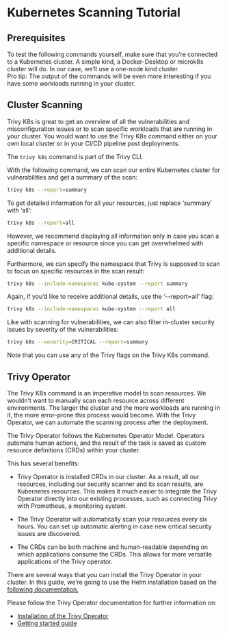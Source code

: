 # Kubernetes Scanning Tutorial

## Prerequisites

To test the following commands yourself, make sure that you’re connected to a Kubernetes cluster. A simple kind, a Docker-Desktop or microk8s cluster will do. In our case, we’ll use a one-node kind cluster.  
Pro tip: The output of the commands will be even more interesting if you have some workloads running in your cluster.

## Cluster Scanning

Trivy K8s is great to get an overview of all the vulnerabilities and misconfiguration issues or to scan specific workloads that are running in your cluster. You would want to use the Trivy K8s command either on your own local cluster or in your CI/CD pipeline post deployments.  

The `trivy k8s` command is part of the Trivy CLI.

With the following command, we can scan our entire Kubernetes cluster for vulnerabilities and get a summary of the scan:

```sh
trivy k8s --report=summary
```

To get detailed information for all your resources, just replace ‘summary’ with ‘all’: 

```sh
trivy k8s --report=all
```

However, we recommend displaying all information only in case you scan a specific namespace or resource since you can get overwhelmed with additional details. 

Furthermore, we can specify the namespace that Trivy is supposed to scan to focus on specific resources in the scan result: 

```sh
trivy k8s --include-namespaces kube-system --report summary
```

Again, if you’d like to receive additional details, use the ‘--report=all’ flag: 

```sh
trivy k8s --include-namespaces kube-system --report all
```

Like with scanning for vulnerabilities, we can also filter in-cluster security issues by severity of the vulnerabilities: 

```sh
trivy k8s --severity=CRITICAL --report=summary
```

Note that you can use any of the Trivy flags on the Trivy K8s command. 

## Trivy Operator

The Trivy K8s command is an imperative model to scan resources. We wouldn’t want to manually scan each resource across different environments. The larger the cluster and the more workloads are running in it, the more error-prone this process would become. With the Trivy Operator, we can automate the scanning process after the deployment.  

The Trivy Operator follows the Kubernetes Operator Model. Operators automate human actions, and the result of the task is saved as custom resource definitions (CRDs) within your cluster. 

This has several benefits: 

- Trivy Operator is installed CRDs in our cluster. As a result, all our resources, including our security scanner and its scan results, are Kubernetes resources. This makes it much easier to integrate the Trivy Operator directly into our existing processes, such as connecting Trivy with Prometheus, a monitoring system. 

- The Trivy Operator will automatically scan your resources every six hours. You can set up automatic alerting in case new critical security issues are discovered. 

- The CRDs can be both machine and human-readable depending on which applications consume the CRDs. This allows for more versatile applications of the Trivy operator. 

There are several ways that you can install the Trivy Operator in your cluster. In this guide, we’re going to use the Helm installation based on the [following documentation.](../../docs/target/kubernetes.md#trivy-operator)

Please follow the Trivy Operator documentation for further information on:

- [Installation of the Trivy Operator](https://aquasecurity.github.io/trivy-operator/latest/getting-started/installation/)
- [Getting started guide](https://aquasecurity.github.io/trivy-operator/latest/getting-started/quick-start/)